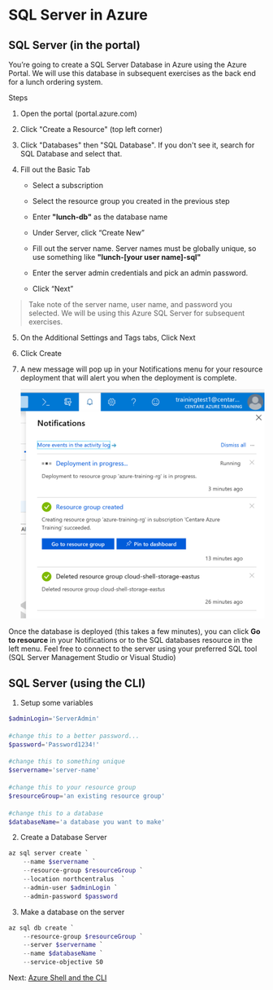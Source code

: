 # SQL Server in Azure

## SQL Server (in the portal)

You’re going to create a SQL Server Database in Azure using the Azure Portal.  We will use this database in subsequent exercises as the back end for a lunch ordering system.

Steps

1. Open the portal (portal.azure.com)

2. Click "Create a Resource" (top left corner)

3. Click "Databases" then "SQL Database". If you don't see it, search for SQL Database and select that.

4. Fill out the Basic Tab

	- Select a subscription
	- Select the resource group you created in the previous step
	- Enter **"lunch-db"** as the database name
	- Under Server, click “Create New”
	- Fill out the server name. Server names must be globally unique, so use something like **"lunch-[your user name]-sql"**
	- Enter the server admin credentials and pick an admin password.

	- Click “Next”

> Take note of the server name, user name, and password you selected. We will be using this Azure SQL Server for subsequent exercises.

5. On the Additional Settings and Tags tabs, Click Next

6. Click Create

7. A new message will pop up in your Notifications menu for your resource deployment that will alert you when the deployment is complete.

	![Notifications](images/notifications-deployment-in-progress.png)

Once the database is deployed (this takes a few minutes), you can click **Go to resource** in your Notifications or to the SQL databases resource in the left menu. Feel free to connect to the server using your preferred SQL tool (SQL Server Management Studio or Visual Studio)

## SQL Server (using the CLI)

1. Setup some variables

```PowerShell
$adminLogin='ServerAdmin'

#change this to a better password...
$password='Password1234!'

#change this to something unique
$servername='server-name'

#change this to your resource group
$resourceGroup='an existing resource group'

#change this to a database
$databaseName='a database you want to make'
```

2. Create a Database Server

```PowerShell
az sql server create `
	--name $servername `
	--resource-group $resourceGroup `
	--location northcentralus  `
	--admin-user $adminLogin `
	--admin-password $password
```

3. Make a database on the server

```PowerShell
az sql db create `
	--resource-group $resourceGroup `
	--server $servername `
	--name $databaseName `
	--service-objective S0
```
Next: [Azure Shell and the CLI](03-azure-shell.md)